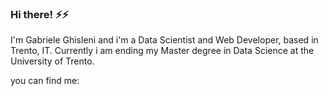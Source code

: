 ### Hi there! ⚡⚡

I'm Gabriele Ghisleni and i'm a Data Scientist and Web Developer, based in Trento, IT.
Currently i am ending my Master degree in Data Science at the University of Trento.

you can find me: 
<ul style="list-style-type: none;">
  <li>  <a href="https://github.com/GabrieleGhisleni">  <i class="fa fa-github fa-lg"></i> </li
</ul


<!--
**GabrieleGhisleni/GabrieleGhisleni** is a ✨ _special_ ✨ repository because its `README.md` (this file) appears on your GitHub profile.

Here are some ideas to get you started:

- 🔭 I’m currently working on ...
- 🌱 I’m currently learning ...
- 👯 I’m looking to collaborate on ...
- 🤔 I’m looking for help with ...
- 💬 Ask me about ...
- 📫 How to reach me: ...
- 😄 Pronouns: ...
- ⚡ Fun fact: ...
-->
